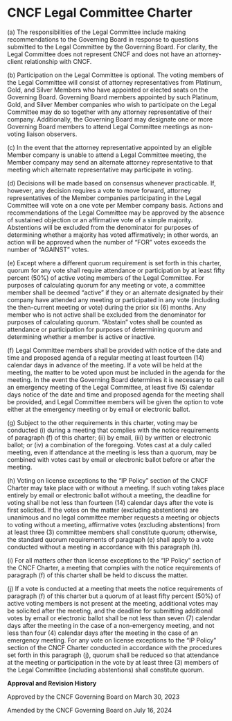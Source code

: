 # CNCF Legal Committee Charter

(a) The responsibilities of the Legal Committee include making recommendations to the Governing Board in response to questions submitted to the Legal Committee by the Governing Board.  For clarity, the Legal Committee does not represent CNCF and does not have an attorney-client relationship with CNCF.

(b) Participation on the Legal Committee is optional. The voting members of the Legal Committee will consist of attorney representatives from Platinum, Gold, and Silver Members who have appointed or elected seats on the Governing Board.  Governing Board members appointed by such Platinum, Gold, and Silver Member companies who wish to participate on the Legal Committee may do so together with any attorney representative of their company.  Additionally, the Governing Board may designate one or more Governing Board members to attend Legal Committee meetings as non-voting liaison observers. 

(c) In the event that the attorney representative appointed by an eligible Member company is unable to attend a Legal Committee meeting, the Member company may send an alternate attorney representative to that meeting which alternate representative may participate in voting. 

(d) Decisions will be made based on consensus whenever practicable. If, however, any decision requires a vote to move forward, attorney representatives of the Member companies participating in the Legal Committee will vote on a one vote per Member company basis.  Actions and recommendations of the Legal Committee may be approved by the absence of sustained objection or an affirmative vote of a simple majority.  Abstentions will be excluded from the denominator for purposes of determining whether a majority has voted affirmatively; in other words, an action will be approved when the number of “FOR” votes exceeds the number of “AGAINST” votes.

(e) Except where a different quorum requirement is set forth in this charter, quorum for any vote shall require attendance or participation by at least fifty percent (50%) of active voting members of the Legal Committee. For purposes of calculating quorum for any meeting or vote, a committee member shall be deemed “active” if they or an alternate designated by their company have attended any meeting or participated in any vote (including the then-current meeting or vote) during the prior six (6) months. Any member who is not active shall be excluded from the denominator for purposes of calculating quorum. “Abstain” votes shall be counted as attendance or participation for purposes of determining quorum and determining whether a member is active or inactive.

(f) Legal Committee members shall be provided with notice of the date and time and proposed agenda of a regular meeting at least fourteen (14) calendar days in advance of the meeting.  If a vote will be held at the meeting, the matter to be voted upon must be included in the agenda for the meeting.  In the event the Governing Board determines it is necessary to call an emergency meeting of the Legal Committee, at least five (5) calendar days notice of the date and time and proposed agenda for the meeting shall be provided, and Legal Committee members will be given the option to vote either at the emergency meeting or by email or electronic ballot.

(g) Subject to the other requirements in this charter, voting may be conducted (i) during a meeting that complies with the notice requirements of paragraph (f) of this charter; (ii) by email, (iii) by written or electronic ballot; or (iv) a combination of the foregoing.  Votes cast at a duly called meeting, even if attendance at the meeting is less than a quorum, may be combined with votes cast by email or electronic ballot before or after the meeting. 

(h) Voting on license exceptions to the “IP Policy” section of the CNCF Charter may take place with or without a meeting. If such voting takes place entirely by email or electronic ballot without a meeting, the deadline for voting shall be not less than fourteen (14) calendar days after the vote is first solicited. If the votes on the matter (excluding abstentions) are unanimous and no legal committee member requests a meeting or objects to voting without a meeting, affirmative votes (excluding abstentions) from at least three (3) committee members shall constitute quorum; otherwise, the standard quorum requirements of paragraph (e) shall apply to a vote conducted without a meeting in accordance with this paragraph (h).

(i) For all matters other than license exceptions to the “IP Policy” section of the CNCF Charter, a meeting that complies with the notice requirements of paragraph (f) of this charter shall be held to discuss the matter. 

(j) If a vote is conducted at a meeting that meets the notice requirements of paragraph (f) of this charter but a quorum of at least fifty percent (50%) of active voting members is not present at the meeting, additional votes may be solicited after the meeting, and the deadline for submitting additional votes by email or electronic ballot shall be not less than seven (7) calendar days after the meeting in the case of a non-emergency meeting, and not less than  four (4) calendar days after the meeting in the case of an emergency meeting. For any vote on license exceptions to the “IP Policy” section of the CNCF Charter conducted in accordance with the procedures set forth in this paragraph (j), quorum shall be reduced so that attendance at the meeting or participation in the vote by at least three (3) members of the Legal Committee (including abstentions) shall constitute quorum.

**Approval and Revision History**

Approved by the CNCF Governing Board on March 30, 2023

Amended by the CNCF Governing Board on July 16, 2024

